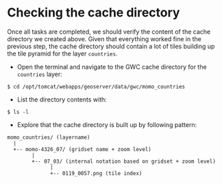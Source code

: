# Checking the cache directory

Once all tasks are completed, we should verify the content of the cache directory
we created above. Given that everything worked fine in the previous step, the
cache directory should contain a lot of tiles building up the tile pyramid for
the layer `countries`.

* Open the terminal and navigate to the GWC cache directory for the `countries`
  layer:
```
$ cd /opt/tomcat/webapps/geoserver/data/gwc/momo_countries
```
* List the directory contents with:
```
$ ls -l
```
* Explore that the cache directory is built up by following pattern:
```
momo_countries/ (layername)
  |
  +-- momo-4326_07/ (gridset name + zoom level)
        |
        +-- 07_03/ (internal notation based on gridset + zoom level)
              |
              +-- 0119_0057.png (tile index)
```
